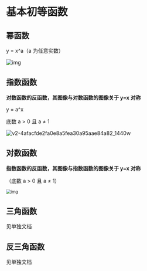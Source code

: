 # 基本初等函数

## 幂函数

y = x^a（a 为任意实数）

![img](基本初等函数.assets/Image11204.gif)

## 指数函数

**对数函数的反函数，其图像与对数函数的图像关于 y=x 对称**

y = a^x

底数 a > 0 且 a ≠ 1

![v2-4afacfde2fa0e8a5fea30a95aae84a82_1440w](基本初等函数.assets/v2-4afacfde2fa0e8a5fea30a95aae84a82_1440w.jpg)

## 对数函数

**指数函数的反函数，其图像与指数函数的图像关于 y=x 对称**

（底数 a > 0 且 a ≠ 1）

<img src="基本初等函数.assets/format,f_auto.jpeg" alt="img" style="zoom:80%;" />

## 三角函数

见单独文档

## 反三角函数

见单独文档
